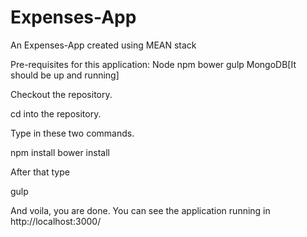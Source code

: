 # Expenses-App
An Expenses-App created using MEAN stack

Pre-requisites for this application:
Node
npm
bower
gulp
MongoDB[It should be up and running]

Checkout the repository.

cd into the repository.

Type in these two commands.

npm install
bower install

After that type

gulp

And voila, you are done. You can see the application running in http://localhost:3000/
